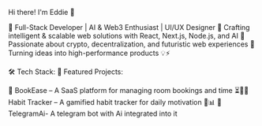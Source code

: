 Hi there! I'm Eddie 👋

🚀 Full-Stack Developer | AI & Web3 Enthusiast | UI/UX Designer
🔹 Crafting intelligent & scalable web solutions with React, Next.js, Node.js, and AI
🔹 Passionate about crypto, decentralization, and futuristic web experiences
🔹 Turning ideas into high-performance products 💡⚡

🛠️ Tech Stack:
🌟 Featured Projects:

🔹 BookEase – A SaaS platform for managing room bookings and time ⏳🏨🔹 Habit Tracker – A gamified habit tracker for daily motivation 🚀📊
🔹 TelegramAi- A telegram bot with Ai integrated into it
